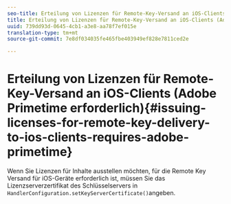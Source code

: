 ```yaml
---
seo-title: Erteilung von Lizenzen für Remote-Key-Versand an iOS-Clients (Adobe Primetime erforderlich)
title: Erteilung von Lizenzen für Remote-Key-Versand an iOS-Clients (Adobe Primetime erforderlich)
uuid: 739dd93d-0645-4cb1-a3e8-aa78f7ef015e
translation-type: tm+mt
source-git-commit: 7e8df034035fe465fbe403949ef828e7811ced2e

---
```



# Erteilung von Lizenzen für Remote-Key-Versand an iOS-Clients (Adobe Primetime erforderlich){#issuing-licenses-for-remote-key-delivery-to-ios-clients-requires-adobe-primetime}

Wenn Sie Lizenzen für Inhalte ausstellen möchten, für die Remote Key Versand für iOS-Geräte erforderlich ist, müssen Sie das Lizenzserverzertifikat des Schlüsselservers in `HandlerConfiguration.setKeyServerCertificate()`angeben.
